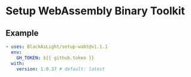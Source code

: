 # Setup WebAssembly Binary Toolkit

## Example
```yaml
- uses: BlackAsLight/setup-wabt@v1.1.1
  env:
    GH_TOKEN: ${{ github.token }}
  with:
    version: 1.0.37 # default: latest
```
